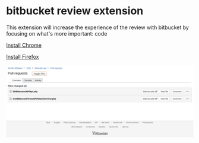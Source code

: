 # bitbucket review extension

This extension will increase the experience of the review with bitbucket by focusing on what's more important: code

[Install Chrome](https://github.com/fonsecas72/bitbucket-review-extension/releases/download/0.0.1/bitbucket-review-extension.crx)

[Install Firefox](https://github.com/fonsecas72/bitbucket-review-extension/releases/download/0.0.1/bitbucket-review-extension.xpi)

![Alt text](1.png?raw=true "PrintScreen")
